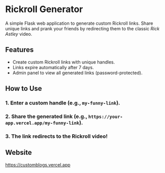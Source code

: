 # Rickroll Generator

A simple Flask web application to generate custom Rickroll links. Share unique links and prank your friends by redirecting them to the classic *Rick Astley* video.

## Features

- Create custom Rickroll links with unique handles.
- Links expire automatically after 7 days.
- Admin panel to view all generated links (password-protected).

## How to Use
### 1. Enter a custom handle (e.g., `my-funny-link`).
### 2. Share the generated link (e.g., `https://your-app.vercel.app/my-funny-link`).
### 3. The link redirects to the Rickroll video!

## Website
https://customblogs.vercel.app
